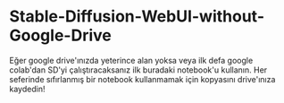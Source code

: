 # Stable-Diffusion-WebUI-without-Google-Drive
Eğer google drive'ınızda yeterince alan yoksa veya ilk defa google colab'dan SD'yi çalıştıracaksanız ilk buradaki notebook'u kullanın.
Her seferinde sıfırlanmış bir notebook kullanmamak için kopyasını drive'ınıza kaydedin!
